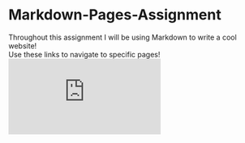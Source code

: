 # Markdown-Pages-Assignment

Throughout this assignment I will be using Markdown to write a cool website!
<br>
Use these links to navigate to specific pages!
<br>
![Fullmetal Alchemist](https://github.com/CanaanYantis/Markdown-Pages-Assignment/blob/main/Fullmetal%20Alchemist.md)
<br>
